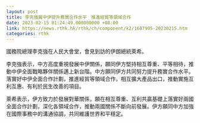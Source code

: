 ```yaml
---
layout: post
title: 李克強冀中伊提升務實合作水平　推進經貿等領域合作
date: 2023-02-15 01:24:49.000000000 +08:00
link: https://news.rthk.hk/rthk/ch/component/k2/1687905-20230215.htm
categories: rthk
---
```


國務院總理李克強在人民大會堂，會見到訪的伊朗總統萊希。

李克強表示，中方高度重視發展中伊關係，願同伊方堅持相互尊重、平等相待，推動中伊全面戰略夥伴關係邁上新台階。中方願同伊方共同努力提升務實合作水平。落實好中伊全面合作計劃，推進經貿等領域合作，相互擴大產品出口，推動實施互利互惠、有利於民生改善的項目。

萊希表示，伊方致力於發展對華關係，願在相互尊重、互利共贏基礎上落實好兩國全面合作計劃，深化各領域合作，推動兩國關係不斷向前發展。伊方願同中方加強在國際事務中的溝通協調，共同維護世界和平穩定。
